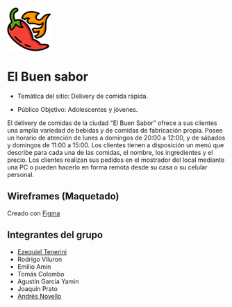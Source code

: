 <div> 
    <p>
        <img
            src="logo.png"
            alt="logochilepicante"
            width="100px"
            height="100px"
        /> 
     </p>
</div>

# El Buen sabor

- Temática del sitio: Delivery de comida rápida.

- Público Objetivo: Adolescentes y jóvenes.

El delivery de comidas de la ciudad “El Buen Sabor” ofrece a sus clientes una amplia variedad de bebidas y de comidas de fabricación propia. Posee un horario de atención de lunes a domingos de 20:00 a 12:00, y de sábados y domingos de 11:00 a 15:00. Los clientes tienen a disposición un menú que describe para cada una de las comidas, el nombre, los ingredientes y el precio. Los clientes realizan sus pedidos en el mostrador del local mediante una PC o pueden hacerlo en forma remota desde su casa o su celular personal.

## Wireframes (Maquetado)

Creado con [Figma](https://www.figma.com/file/R2utHd19tgI1UhXmW5YprR/Pimienta-Pasi%C3%B3n-proyect?type=design&node-id=0%3A1&mode=design&t=RXO8I4jtgYzOW2up-1)

## Integrantes del grupo

- [Ezequiel Tenerini](https://github.com/Teneze)
- Rodrigo Viluron
- Emilio Amin
- Tomás Colombo
- Agustín García Yamin
- Joaquín Prato
- [Andrés Novello](https://github.com/andresnovello)
